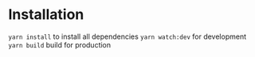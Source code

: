 # Installation

`yarn install` to install all dependencies
`yarn watch:dev` for development
`yarn build` build for production
